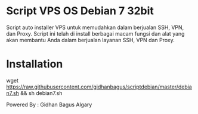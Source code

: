 # Script VPS OS Debian 7 32bit
Script auto installer VPS untuk memudahkan dalam berjualan SSH, VPN, dan Proxy. Script ini telah di install berbagai macam fungsi dan alat yang akan membantu Anda dalam berjualan layanan SSH, VPN dan Proxy.
# Installation
wget https://raw.githubusercontent.com/gidhanbagus/scriptdebian/master/debian7.sh && sh debian7.sh

Powered By : Gidhan Bagus Algary
